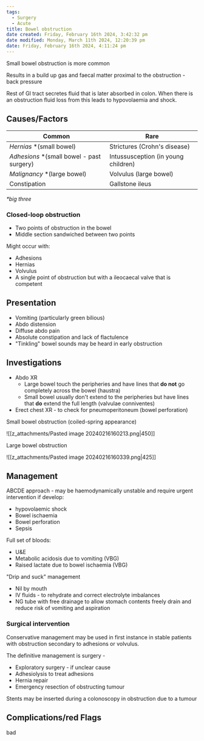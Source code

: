 ```yaml
---
tags:
  - Surgery
  - Acute
title: Bowel obstruction
date created: Friday, February 16th 2024, 3:42:32 pm
date modified: Monday, March 11th 2024, 12:20:39 pm
date: Friday, February 16th 2024, 4:11:24 pm
---
```

Small bowel obstruction is more common

Results in a build up gas and faecal matter proximal to the obstruction - back pressure

Rest of GI tract secretes fluid that is later absorbed in colon. When there is an obstruction fluid loss from this leads to hypovolaemia and shock. 

## Causes/Factors

| **Common** | **Rare** |
| ---- | ---- |
| *Hernias* *(small bowel) | Strictures (Crohn's disease) |
| *Adhesions* *(small bowel - past surgery) | Intussusception (in young children) |
| *Malignancy* *(large bowel) | Volvulus (large bowel) |
| Constipation | Gallstone ileus  |
_*big three_


### Closed-loop obstruction

- Two points of obstruction in the bowel
- Middle section sandwiched between two points

Might occur with: 
- Adhesions
- Hernias
- Volvulus
- A single point of obstruction but with a ileocaecal valve that is competent 
## Presentation

- Vomiting (particularly green bilious)
- Abdo distension
- Diffuse abdo pain
- Absolute constipation and lack of flactulence
- "Tinkling" bowel sounds may be heard in early obstruction

## Investigations

- Abdo XR
	- Large bowel touch the peripheries and have lines that **do not** go completely across the bowel (haustra)
	- Small bowel usually don't extend to the peripheries but have lines that **do** extend the full length (valvulae conniventes)
- Erect chest XR - to check for pneumoperitoneum (bowel perforation)

Small bowel obstruction (coiled-spring appearance)

![[z_attachments/Pasted image 20240216160213.png|450]]


Large bowel obstruction

![[z_attachments/Pasted image 20240216160339.png|425]]
## Management

ABCDE approach - may be haemodynamically unstable and require urgent intervention if develop:
- hypovolaemic shock 
- Bowel ischaemia 
- Bowel perforation
- Sepsis 

Full set of bloods: 
- U&E 
- Metabolic acidosis due to vomiting (VBG)
- Raised lactate due to bowel ischaemia (VBG)

"Drip and suck" management
- Nil by mouth
- IV fluids - to rehydrate and correct electrolyte imbalances
- NG tube with free drainage to allow stomach contents freely drain and reduce risk of vomiting and aspiration 


### Surgical intervention 

Conservative management may be used in first instance in stable patients with obstruction secondary to adhesions or volvulus.

The definitive management is surgery - 
- Exploratory surgery - if unclear cause
- Adhesiolysis to treat adhesions 
- Hernia repair 
- Emergency resection of obstructing tumour

Stents may be inserted during a colonoscopy in obstruction due to a tumour

## Complications/red Flags
bad